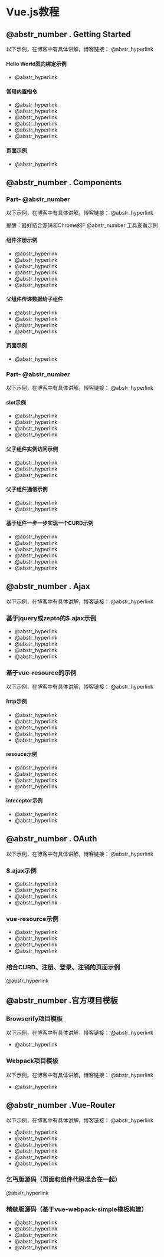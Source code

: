 # Vue.js教程

## @abstr_number . Getting Started

以下示例，在博客中有具体讲解，博客链接： @abstr_hyperlink 

#### Hello World双向绑定示例

  * @abstr_hyperlink 



#### 常用内置指令

  * @abstr_hyperlink 
  * @abstr_hyperlink 
  * @abstr_hyperlink 
  * @abstr_hyperlink 
  * @abstr_hyperlink 
  * @abstr_hyperlink 



#### 页面示例

  * @abstr_hyperlink 



## @abstr_number . Components

### Part- @abstr_number

以下示例，在博客中有具体讲解，博客链接： @abstr_hyperlink 

提醒：最好结合源码和Chrome的F @abstr_number 工具查看示例

#### 组件注册示例

  * @abstr_hyperlink 
  * @abstr_hyperlink 
  * @abstr_hyperlink 
  * @abstr_hyperlink 
  * @abstr_hyperlink 
  * @abstr_hyperlink 



#### 父组件传递数据给子组件

  * @abstr_hyperlink 
  * @abstr_hyperlink 
  * @abstr_hyperlink 
  * @abstr_hyperlink 



#### 页面示例

  * @abstr_hyperlink 



### Part- @abstr_number

以下示例，在博客中有具体讲解，博客链接： @abstr_hyperlink 

#### slot示例

  * @abstr_hyperlink 
  * @abstr_hyperlink 
  * @abstr_hyperlink 
  * @abstr_hyperlink 



#### 父子组件实例访问示例

  * @abstr_hyperlink 
  * @abstr_hyperlink 
  * @abstr_hyperlink 



#### 父子组件通信示例

  * @abstr_hyperlink 
  * @abstr_hyperlink 



#### 基于组件一步一步实现一个CURD示例

  * @abstr_hyperlink 
  * @abstr_hyperlink 
  * @abstr_hyperlink 
  * @abstr_hyperlink 
  * @abstr_hyperlink 
  * @abstr_hyperlink 



## @abstr_number . Ajax

以下示例，在博客中有具体讲解，博客链接： @abstr_hyperlink 

### 基于jquery或zepto的$.ajax示例

  * @abstr_hyperlink 
  * @abstr_hyperlink 
  * @abstr_hyperlink 
  * @abstr_hyperlink 
  * @abstr_hyperlink 



### 基于vue-resource的示例

以下示例，在博客中有具体讲解，博客链接： @abstr_hyperlink 

#### http示例

  * @abstr_hyperlink 
  * @abstr_hyperlink 
  * @abstr_hyperlink 
  * @abstr_hyperlink 
  * @abstr_hyperlink 



#### resouce示例

  * @abstr_hyperlink 
  * @abstr_hyperlink 
  * @abstr_hyperlink 
  * @abstr_hyperlink 



#### inteceptor示例

  * @abstr_hyperlink 
  * @abstr_hyperlink 



## @abstr_number . OAuth

以下示例，在博客中有具体讲解，博客链接： @abstr_hyperlink 

### $.ajax示例

  * @abstr_hyperlink 
  * @abstr_hyperlink 
  * @abstr_hyperlink 
  * @abstr_hyperlink 



### vue-resource示例

  * @abstr_hyperlink 
  * @abstr_hyperlink 
  * @abstr_hyperlink 
  * @abstr_hyperlink 



### 结合CURD、注册、登录、注销的页面示例

@abstr_hyperlink 

## @abstr_number .官方项目模板

### Browserify项目模板

以下示例，在博客中有具体讲解，博客链接： @abstr_hyperlink 

  * @abstr_hyperlink 



### Webpack项目模板

以下示例，在博客中有具体讲解，博客链接： @abstr_hyperlink 

  * @abstr_hyperlink 



## @abstr_number .Vue-Router

以下示例，在博客中有具体讲解，博客链接： @abstr_hyperlink 

  * @abstr_hyperlink 
  * @abstr_hyperlink 
  * @abstr_hyperlink 
  * @abstr_hyperlink 
  * @abstr_hyperlink 
  * @abstr_hyperlink 



### 乞丐版源码（页面和组件代码混合在一起）

@abstr_hyperlink 

### 精装版源码（基于vue-webpack-simple模板构建）

  * @abstr_hyperlink 
  * @abstr_hyperlink 
  * @abstr_hyperlink 
  * @abstr_hyperlink 
  * @abstr_hyperlink 


